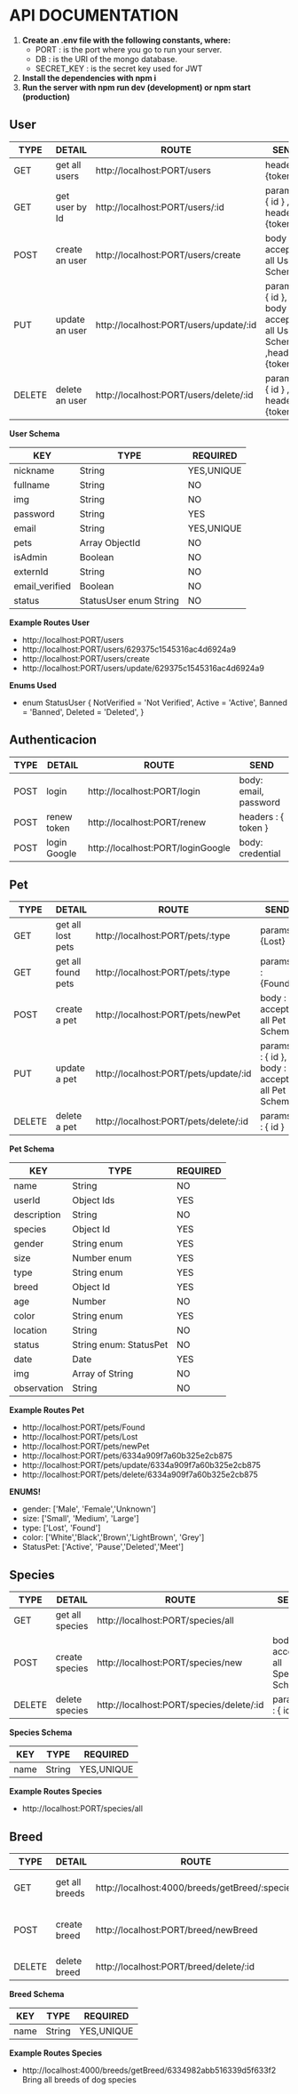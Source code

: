 # API DOCUMENTATION

1. **Create an .env file with the following constants, where:**
    - PORT : is the port where you go to run your server.
    - DB : is the URI of the mongo database.
    - SECRET_KEY : is the secret key used for JWT
2. **Install the dependencies with npm i**
3. **Run the server with npm run dev (development) or npm start (production)**

## User

| TYPE   | DETAIL         | ROUTE                                  | SEND                                                              |
| ------ | -------------- | -------------------------------------- | ----------------------------------------------------------------- |
| GET    | get all users  | http://localhost:PORT/users            | headers: {token}                                                  |
| GET    | get user by Id | http://localhost:PORT/users/:id        | params : { id } , headers: {token}                                |
| POST   | create an user | http://localhost:PORT/users/create     | body : accept all User Schema                                     |
| PUT    | update an user | http://localhost:PORT/users/update/:id | params : { id }, body : accept all User Schema, ,headers: {token} |
| DELETE | delete an user | http://localhost:PORT/users/delete/:id | params : { id } , headers: {token}                                |

**User Schema**

| KEY            | TYPE                   | REQUIRED   |
| -------------- | ---------------------- | ---------- |
| nickname       | String                 | YES,UNIQUE |
| fullname       | String                 | NO         |
| img            | String                 | NO         |
| password       | String                 | YES        |
| email          | String                 | YES,UNIQUE |
| pets           | Array ObjectId         | NO         |
| isAdmin        | Boolean                | NO         |
| externId       | String                 | NO         |
| email_verified | Boolean                | NO         |
| status         | StatusUser enum String | NO         |

**Example Routes User**

-   http://localhost:PORT/users
-   http://localhost:PORT/users/629375c1545316ac4d6924a9
-   http://localhost:PORT/users/create
-   http://localhost:PORT/users/update/629375c1545316ac4d6924a9

**Enums Used**

-   enum StatusUser {
    NotVerified = 'Not Verified',
    Active = 'Active',
    Banned = 'Banned',
    Deleted = 'Deleted',
    }

## Authenticacion

| TYPE | DETAIL       | ROUTE                             | SEND                  |
| ---- | ------------ | --------------------------------- | --------------------- |
| POST | login        | http://localhost:PORT/login       | body: email, password |
| POST | renew token  | http://localhost:PORT/renew       | headers : { token }   |
| POST | login Google | http://localhost:PORT/loginGoogle | body: credential      |

## Pet

| TYPE   | DETAIL             | ROUTE                                 | SEND                                          |
| ------ | ------------------ | ------------------------------------- | --------------------------------------------- |
| GET    | get all lost pets  | http://localhost:PORT/pets/:type      | params: {Lost}                                |
| GET    | get all found pets | http://localhost:PORT/pets/:type      | params : {Found}                              |
| POST   | create a pet       | http://localhost:PORT/pets/newPet     | body : accept all Pet Schema                  |
| PUT    | update a pet       | http://localhost:PORT/pets/update/:id | params : { id }, body : accept all Pet Schema |
| DELETE | delete a pet       | http://localhost:PORT/pets/delete/:id | params : { id }                               |

**Pet Schema**

| KEY         | TYPE                   | REQUIRED |
| ----------- | ---------------------- | -------- |
| name        | String                 | NO       |
| userId      | Object Ids             | YES      |
| description | String                 | NO       |
| species     | Object Id              | YES      |
| gender      | String enum            | YES      |
| size        | Number enum            | YES      |
| type        | String enum            | YES      |
| breed       | Object Id              | YES      |
| age         | Number                 | NO       |
| color       | String enum            | YES      |
| location    | String                 | NO       |
| status      | String enum: StatusPet | NO       |
| date        | Date                   | YES      |
| img         | Array of String        | NO       |
| observation | String                 | NO       |

**Example Routes Pet**

-   http://localhost:PORT/pets/Found
-   http://localhost:PORT/pets/Lost
-   http://localhost:PORT/pets/newPet
-   http://localhost:PORT/pets/6334a909f7a60b325e2cb875
-   http://localhost:PORT/pets/update/6334a909f7a60b325e2cb875
-   http://localhost:PORT/pets/delete/6334a909f7a60b325e2cb875

**ENUMS!**

-   gender: ['Male', 'Female','Unknown']
-   size: ['Small', 'Medium', 'Large']
-   type: ['Lost', 'Found']
-   color: ['White','Black','Brown','LightBrown', 'Grey']
-   StatusPet: ['Active', 'Pause','Deleted','Meet']

## Species

| TYPE   | DETAIL          | ROUTE                                    | SEND                             |
| ------ | --------------- | ---------------------------------------- | -------------------------------- |
| GET    | get all species | http://localhost:PORT/species/all        |                                  |
| POST   | create species  | http://localhost:PORT/species/new        | body : accept all Species Schema |
| DELETE | delete species  | http://localhost:PORT/species/delete/:id | params : { id }                  |

**Species Schema**

| KEY  | TYPE   | REQUIRED   |
| ---- | ------ | ---------- |
| name | String | YES,UNIQUE |

**Example Routes Species**

-   http://localhost:PORT/species/all

## Breed

| TYPE   | DETAIL         | ROUTE                                          | SEND                       |
| ------ | -------------- | ---------------------------------------------- | -------------------------- |
| GET    | get all breeds | http://localhost:4000/breeds/getBreed/:species | params : {id species}      |
| POST   | create breed   | http://localhost:PORT/breed/newBreed           | body : accept Breed Schema |
| DELETE | delete breed   | http://localhost:PORT/breed/delete/:id         | params : { id }            |

**Breed Schema**

| KEY  | TYPE   | REQUIRED   |
| ---- | ------ | ---------- |
| name | String | YES,UNIQUE |

**Example Routes Species**

-   http://localhost:4000/breeds/getBreed/6334982abb516339d5f633f2 Bring all breeds of dog species
